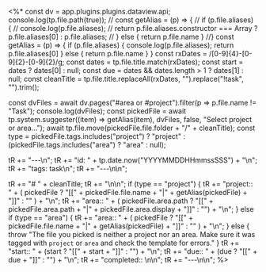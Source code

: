 <%*
const dv = app.plugins.plugins.dataview.api;
console.log(tp.file.path(true));
// const getAlias = (p) => {
//	if (p.file.aliases) {
//		console.log(p.file.aliases);
//		return p.file.aliases.constructor === Array ? p.file.aliases[0] : p.file.aliases;
//	} else { return p.file.name }
//}
const getAlias = (p) => {
	if (p.file.aliases) {
		console.log(p.file.aliases);
		return p.file.aliases[0]
	} else { return p.file.name }
}
const rxDates = /[0-9]{4}-[0-9]{2}-[0-9]{2}/g;
const dates = tp.file.title.match(rxDates);
const start = dates ? dates[0] : null;
const due = dates && dates.length > 1 ? dates[1] : null;
const cleanTitle = tp.file.title.replaceAll(rxDates, "").replace("!task", "").trim();

const dvFiles = await dv.pages("#area or #project").filter(p => p.file.name != "Task");
console.log(dvFiles);
const pickedFile = await tp.system.suggester((item) => getAlias(item), dvFiles, false, "Select project or area...");
await tp.file.move(pickedFile.file.folder + "/" + cleanTitle);
const type = pickedFile.tags.includes("project") ? "project" : (pickedFile.tags.includes("area") ? "area" : null);

tR += "---\n";
tR += "id: " + tp.date.now("YYYYMMDDHHmmssSSS") + "\n";
tR += "tags: task\n";
tR += "---\n\n";

tR += "# " + cleanTitle;
tR += "\n\n";
if (type == "project") {
	tR += "project:: " + ( pickedFile ? "[[" + pickedFile.file.name + "|" + getAlias(pickedFile) + "]]" : "" ) + "\n";
	tR += "area:: " + ( pickedFile.area.path ? "[[" + pickedFile.area.path + "|" + pickedFile.area.display + "]]" : "") + "\n";
} else if (type == "area") {
	tR += "area:: " + ( pickedFile ? "[[" + pickedFile.file.name + "|" + getAlias(pickedFile) + "]]" : "" ) + "\n";
} else {
	throw "The file you picked is neither a project nor an area. Make sure it was tagged with `project` or `area` and check the template for errors."
}
tR += "start:: " + (start ? "[[" + start + "]]" : "") + "\n";
tR += "due:: " + (due ? "[[" + due + "]]" : "") + "\n";
tR += "completed:: \n\n";
tR += "---\n\n";
%>